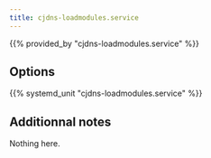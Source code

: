```yaml
---
title: cjdns-loadmodules.service
---
```


{{% provided_by "cjdns-loadmodules.service" %}}

## Options

{{% systemd_unit "cjdns-loadmodules.service" %}}

## Additionnal notes

Nothing here.